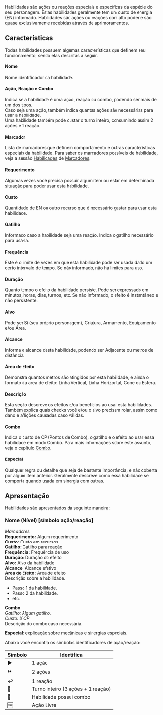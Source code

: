 Habilidades são ações ou reações especiais e específicas da espécie do seu personagem. Estas habilidades geralmente tem um custo de energia (EN) informado. Habilidades são ações ou reações com alto poder e são quase exclusivamente recebidas através de aprimoramentos.

## Características

Todas habilidades possuem algumas características que definem seu funcionamento, sendo elas descritas a seguir.

#### Nome

Nome identificador da habilidade.

#### Ação, Reação e Combo

Indica se a habilidade é uma ação, reação ou combo, podendo ser mais de um dos tipos.  
Caso seja uma ação, também indica quantas ações são necessárias para usar a habilidade.  
Uma habilidade também pode custar o turno inteiro, consumindo assim 2 ações e 1 reação.

#### Marcador

Lista de marcadores que definem comportamento e outras características especiais da habilidade. Para saber os marcadores possíveis de habilidade, veja a sessão [Habilidades]() de [Marcadores]().

#### Requerimento

Algumas vezes você precisa possuir algum item ou estar em determinada situação para poder usar esta habilidade.

#### Custo

Quantidade de EN ou outro recurso que é necessário gastar para usar esta habilidade.

#### Gatilho

Informado caso a habilidade seja uma reação. Indica o gatilho necessário para usá-la.

#### Frequência

Este é o limite de vezes em que esta habilidade pode ser usada dado um certo intervalo de tempo. Se não informado, não há limites para uso.

#### Duração

Quanto tempo o efeito da habilidade persiste. Pode ser expressado em minutos, horas, dias, turnos, etc. Se não informado, o efeito é instantâneo e não persistente.

#### Alvo

Pode ser Si (seu próprio personagem), Criatura, Armamento, Equipamento e/ou Área.

#### Alcance

Informa o alcance desta habilidade, podendo ser Adjacente ou metros de distância.

#### Área de Efeito

Demonstra quantos metros são atingidos por esta habilidade, e ainda o formato da area de efeito: Linha Vertical, Linha Horizontal, Cone ou Esfera.

#### Descrição

Esta seção descreve os efeitos e/ou benefícios ao usar esta habilidades. Também explica quais checks você e/ou o alvo precisam rolar, assim como dano e aflições causadas caso válidas.

#### Combo

Indica o custo de CP (Pontos de Combo), o gatilho e o efeito ao usar essa habilidade em modo Combo. Para mais informações sobre este assunto, veja o capítulo [Combo]().

#### Especial

Qualquer regra ou detalhe que seja de bastante importância, e não coberta por algum item anterior. Geralmente descreve como essa habilidade se comporta quando usada em sinergia com outras.

## Apresentação

Habilidades são apresentados da seguinte maneira:

### Nome (Nível) [símbolo ação/reação]

_Marcadores_  
**Requerimento:** Algum requerimento  
**Custo:** Custo em recursos  
**Gatilho:** Gatilho para reação  
**Frequência:** Frequência de uso  
**Duração:** Duração do efeito  
**Alvo:** Alvo da habilidade  
**Alcance:** Alcance efetivo  
**Área de Efeito:** Área de efeito  
Descrição sobre a habilidade.

- Passo 1 da habilidade.
- Passo 2 da habilidade.
- etc.

**Combo**  
_Gatilho: Algum gatilho._  
_Custo: X CP_  
Descrição do combo caso necessária.

**Especial:** explicação sobre mecânicas e sinergias especiais.

Abaixo você encontra os símbolos identificadores de ação/reação:

| Símbolo                     | Identifica                         |
| --------------------------- | ---------------------------------- |
| :arrow_forward:             | 1 ação                             |
| :fast_forward:              | 2 ações                            |
| :leftwards_arrow_with_hook: | 1 reação                           |
| :arrows_counterclockwise:   | Turno inteiro (3 ações + 1 reação) |
| :large_orange_diamond:      | Habilidade possui combo            |
| :free:                      | Ação Livre                         |
